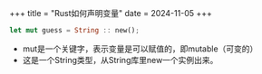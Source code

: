 +++
title = "Rust如何声明变量"
date = 2024-11-05
+++

```rust
let mut guess = String :: new();
```

* mut是一个关键字，表示变量是可以赋值的，即mutable（可变的）
* 这是一个String类型，从String库里new一个实例出来。
